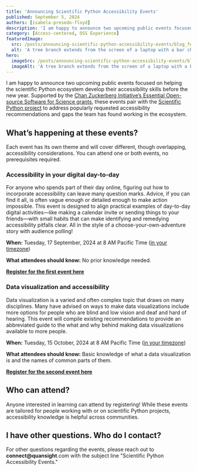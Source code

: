 ```yaml
---
title: 'Announcing Scientific Python Accessibility Events'
published: September 5, 2024
authors: [isabela-presedo-floyd]
description: 'I am happy to announce two upcoming public events focused on helping the scientific Python ecosystem develop their accessibility skills before the new year.'
category: [Access-centered, OSS Experience]
featuredImage:
  src: /posts/announcing-scientific-python-accessibility-events/blog_feature_1.png
  alt: 'A tree branch extends from the screen of a laptop with a bar chart.'
hero:
  imageSrc: /posts/announcing-scientific-python-accessibility-events/blog_feature_1.png
  imageAlt: 'A tree branch extends from the screen of a laptop with a bar chart.'
---
```


I am happy to announce two upcoming public events focused on helping the scientific Python ecosystem develop their accessibility skills before the new year. Supported by the [Chan Zuckerberg Initiative’s Essential Open-source Software for Science grants](https://chanzuckerberg.com/eoss/proposals/), these events pair with the [Scientific Python project](https://scientific-python.org/) to address popularly requested accessibility recommendations and gaps the team has found working in the ecosystem.

## What’s happening at these events?

Each event has its own theme and will cover different, though overlapping, accessibility considerations. You can attend one or both events, no prerequisites required.

### Accessibility in your digital day-to-day

For anyone who spends part of their day online, figuring out how to incorporate accessibility can leave many question marks. Advice, if you can find it all, is often vague enough or detailed enough to make action impossible. This event is designed to align practical examples of day-to-day digital activities—like making a calendar invite or sending things to your friends—with small habits that can make identifying and remedying accessibility pitfalls clear. All in the style of a choose-your-own-adventure story with audience polling!

**When:** Tuesday, 17 September, 2024 at 8 AM Pacific Time ([in your timezone](https://arewemeetingyet.com/Los%20Angeles/2024-09-17/08:00/Accessibility%20in%20your%20digital%20day-to-day%20with%20Scientific%20Python%20and%20Quansight%20Labs))

**What attendees should know:** No prior knowledge needed.

**[Register for the first event here](https://us06web.zoom.us/meeting/register/tZIvd-qprjIiH90QqVSf_GKSQzqt_x1H21Ms)**

### Data visualization and accessibility

Data visualization is a varied and often complex topic that draws on many disciplines. Many have advised on ways to make data visualizations include more options for people who are blind and low vision and deaf and hard of hearing. This event will compile existing recommendations to provide an abbreviated guide to the what and why behind making data visualizations available to more people.

**When:** Tuesday, 15 October, 2024 at 8 AM Pacific Time ([in your timezone](https://arewemeetingyet.com/Los%20Angeles/2024-10-15/08:00/Data%20visualization%20and%20accessibility%20with%20Scientific%20Python%20and%20Quansight%20Labs))

**What attendees should know:** Basic knowledge of what a data visualization is and the names of common parts of them.

**[Register for the second event here](https://us06web.zoom.us/meeting/register/tZUpdOiurjsuGtERhmsYbrGp3EdgvFj3mF3U)**

## Who can attend?

Anyone interested in learning can attend by registering! While these events are tailored for people working with or on scientific Python projects, accessibility knowledge is helpful across communities.

## I have other questions. Who do I contact?

For other questions regarding the events, please reach out to **connect@quansight**.com with the subject line "Scientific Python Accessibility Events."

